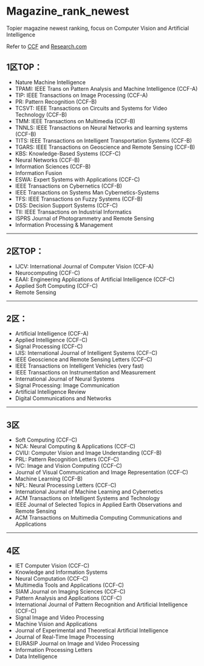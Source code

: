 # Magazine_rank_newest
Topier magazine newest ranking, focus on Computer Vision and Artificial Intelligence

Refer to [CCF](https://www.ccf.org.cn/Academic_Evaluation/AI/) and [Research.com](http://www.guide2research.com/journals/)

## 1区TOP：
- Nature Machine Intelligence
- TPAMI: IEEE Trans on Pattern Analysis and Machine Intelligence (CCF-A)
- TIP: IEEE Transactions on Image Processing (CCF-A)
- PR: Pattern Recognition (CCF-B)
- TCSVT: IEEE Transactions on Circuits and Systems for Video Technology (CCF-B)
- TMM: IEEE Transactions on Multimedia (CCF-B)
- TNNLS: IEEE Transactions on Neural Networks and learning systems (CCF-B)
- TITS: IEEE Transactions on Intelligent Transportation Systems (CCF-B)
- TGARS: IEEE Transactions on Geoscience and Remote Sensing (CCF-B)
- KBS: Knowledge-Based Systems (CCF-C)
- Neural Networks (CCF-B)
- Information Sciences (CCF-B)
- Information Fusion
- ESWA: Expert Systems with Applications (CCF-C)
- IEEE Transactions on Cybernetics (CCF-B)
- IEEE Transactions on Systems Man Cybernetics-Systems
- TFS: IEEE Transactions on Fuzzy Systems (CCF-B)
- DSS: Decision Support Systems (CCF-C)
- TII: IEEE Transactions on Industrial Informatics
- ISPRS Journal of Photogrammetry and Remote Sensing
- Information Processing & Management

---

## 2区TOP：
- IJCV: International Journal of Computer Vision (CCF-A)
- Neurocomputing (CCF-C)
- EAAI: Engineering Applications of Artificial Intelligence (CCF-C)
- Applied Soft Computing (CCF-C)
- Remote Sensing

---

## 2区：
- Artificial Intelligence (CCF-A)
- Applied Intelligence (CCF-C)
- Signal Processing (CCF-C)
- IJIS: International Journal of Intelligent Systems (CCF-C)
- IEEE Geoscience and Remote Sensing Letters (CCF-C)
- IEEE Transactions on Intelligent Vehicles (very fast)
- IEEE Transactions on Instrumentation and Measurement
- International Journal of Neural Systems
- Signal Processing: Image Communication
- Artificial Intelligence Review
- Digital Communications and Networks

---

## 3区
- Soft Computing (CCF-C)
- NCA: Neural Computing & Applications (CCF-C)
- CVIU: Computer Vision and Image Understanding (CCF-B)
- PRL: Pattern Recognition Letters (CCF-C)
- IVC: Image and Vision Computing (CCF-C)
- Journal of Visual Communication and Image Representation (CCF-C)
- Machine Learning (CCF-B)
- NPL: Neural Processing Letters (CCF-C)
- International Journal of Machine Learning and Cybernetics
- ACM Transactions on Intelligent Systems and Technology
- IEEE Journal of Selected Topics in Applied Earth Observations and Remote Sensing
- ACM Transactions on Multimedia Computing Communications and Applications

---

## 4区
- IET Computer Vision (CCF-C)
- Knowledge and Information Systems
- Neural Computation (CCF-C)
- Multimedia Tools and Applications (CCF-C)
- SIAM Journal on Imaging Sciences (CCF-C)
- Pattern Analysis and Applications (CCF-C)
- International Journal of Pattern Recognition and Artificial Intelligence (CCF-C)
- Signal Image and Video Processing
- Machine Vision and Applications
- Journal of Experimental and Theoretical Artificial Intelligence
- Journal of Real-Time Image Processing
- EURASIP Journal on Image and Video Processing
- Information Processing Letters
- Data Intelligence
